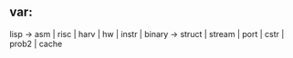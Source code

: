 ## var:
lisp -> asm | risc | harv | hw | instr | binary -> struct | stream | port | cstr | prob2 | cache


